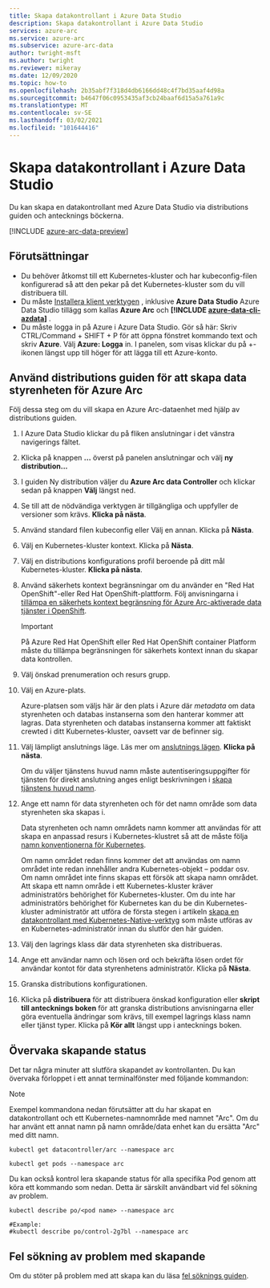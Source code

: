 ```yaml
---
title: Skapa datakontrollant i Azure Data Studio
description: Skapa datakontrollant i Azure Data Studio
services: azure-arc
ms.service: azure-arc
ms.subservice: azure-arc-data
author: twright-msft
ms.author: twright
ms.reviewer: mikeray
ms.date: 12/09/2020
ms.topic: how-to
ms.openlocfilehash: 2b35abf7f318d4db6166dd48c4f7bd35aaf4d98a
ms.sourcegitcommit: b4647f06c0953435af3cb24baaf6d15a5a761a9c
ms.translationtype: MT
ms.contentlocale: sv-SE
ms.lasthandoff: 03/02/2021
ms.locfileid: "101644416"
---
```

# <a name="create-data-controller-in-azure-data-studio"></a>Skapa datakontrollant i Azure Data Studio

Du kan skapa en datakontrollant med Azure Data Studio via distributions guiden och antecknings böckerna.

[!INCLUDE [azure-arc-data-preview](../../../includes/azure-arc-data-preview.md)]

## <a name="prerequisites"></a>Förutsättningar

- Du behöver åtkomst till ett Kubernetes-kluster och har kubeconfig-filen konfigurerad så att den pekar på det Kubernetes-kluster som du vill distribuera till.
- Du måste [Installera klient verktygen](install-client-tools.md) , inklusive **Azure Data Studio** Azure Data Studio tillägg som kallas **Azure Arc** och **[!INCLUDE [azure-data-cli-azdata](../../../includes/azure-data-cli-azdata.md)]** .
- Du måste logga in på Azure i Azure Data Studio.  Gör så här: Skriv CTRL/Command + SHIFT + P för att öppna fönstret kommando text och skriv **Azure**.  Välj **Azure: Logga** in.   I panelen, som visas klickar du på +-ikonen längst upp till höger för att lägga till ett Azure-konto.

## <a name="use-the-deployment-wizard-to-create-azure-arc-data-controller"></a>Använd distributions guiden för att skapa data styrenheten för Azure Arc

Följ dessa steg om du vill skapa en Azure Arc-dataenhet med hjälp av distributions guiden.

1. I Azure Data Studio klickar du på fliken anslutningar i det vänstra navigerings fältet.
2. Klicka på knappen **...** överst på panelen anslutningar och välj **ny distribution...**
3. I guiden Ny distribution väljer du **Azure Arc data Controller** och klickar sedan på knappen **Välj** längst ned.
4. Se till att de nödvändiga verktygen är tillgängliga och uppfyller de versioner som krävs. **Klicka på nästa**.
5. Använd standard filen kubeconfig eller Välj en annan.  Klicka på **Nästa**.
6. Välj en Kubernetes-kluster kontext. Klicka på **Nästa**.
7. Välj en distributions konfigurations profil beroende på ditt mål Kubernetes-kluster. **Klicka på nästa**.
8. Använd säkerhets kontext begränsningar om du använder en "Red Hat OpenShift"-eller Red Hat OpenShift-plattform. Följ anvisningarna i [tillämpa en säkerhets kontext begränsning för Azure Arc-aktiverade data tjänster i OpenShift](how-to-apply-security-context-constraint.md).

   >[!IMPORTANT]
   >På Azure Red Hat OpenShift eller Red Hat OpenShift container Platform måste du tillämpa begränsningen för säkerhets kontext innan du skapar data kontrollen.

1. Välj önskad prenumeration och resurs grupp.
1. Välj en Azure-plats.
   
   Azure-platsen som väljs här är den plats i Azure där *metadata* om data styrenheten och databas instanserna som den hanterar kommer att lagras. Data styrenheten och databas instanserna kommer att faktiskt crewted i ditt Kubernetes-kluster, oavsett var de befinner sig.

10. Välj lämpligt anslutnings läge. Läs mer om [anslutnings lägen](./connectivity.md). **Klicka på nästa**.

    Om du väljer tjänstens huvud namn måste autentiseringsuppgifter för tjänsten för direkt anslutning anges enligt beskrivningen i [skapa tjänstens huvud namn](upload-metrics-and-logs-to-azure-monitor.md#create-service-principal).

11. Ange ett namn för data styrenheten och för det namn område som data styrenheten ska skapas i.

    Data styrenheten och namn områdets namn kommer att användas för att skapa en anpassad resurs i Kubernetes-klustret så att de måste följa [namn konventionerna för Kubernetes](https://kubernetes.io/docs/concepts/overview/working-with-objects/names/#names).
    
    Om namn området redan finns kommer det att användas om namn området inte redan innehåller andra Kubernetes-objekt – poddar osv.  Om namn området inte finns skapas ett försök att skapa namn området.  Att skapa ett namn område i ett Kubernetes-kluster kräver administratörs behörighet för Kubernetes-kluster.  Om du inte har administratörs behörighet för Kubernetes kan du be din Kubernetes-kluster administratör att utföra de första stegen i artikeln [skapa en datakontrollant med Kubernetes-Native-verktyg](./create-data-controller-using-kubernetes-native-tools.md) som måste utföras av en Kubernetes-administratör innan du slutför den här guiden.


12. Välj den lagrings klass där data styrenheten ska distribueras. 
13.  Ange ett användar namn och lösen ord och bekräfta lösen ordet för användar kontot för data styrenhetens administratör. Klicka på **Nästa**.

14. Granska distributions konfigurationen.
15. Klicka på **distribuera** för att distribuera önskad konfiguration eller **skript till antecknings boken** för att granska distributions anvisningarna eller göra eventuella ändringar som krävs, till exempel lagrings klass namn eller tjänst typer. Klicka på **Kör allt** längst upp i antecknings boken.

## <a name="monitoring-the-creation-status"></a>Övervaka skapande status

Det tar några minuter att slutföra skapandet av kontrollanten. Du kan övervaka förloppet i ett annat terminalfönster med följande kommandon:

> [!NOTE]
>  Exempel kommandona nedan förutsätter att du har skapat en datakontrollant och ett Kubernetes-namnområde med namnet "Arc".  Om du har använt ett annat namn på namn område/data enhet kan du ersätta "Arc" med ditt namn.

```console
kubectl get datacontroller/arc --namespace arc
```

```console
kubectl get pods --namespace arc
```

Du kan också kontrol lera skapande status för alla specifika Pod genom att köra ett kommando som nedan.  Detta är särskilt användbart vid fel sökning av problem.

```console
kubectl describe po/<pod name> --namespace arc

#Example:
#kubectl describe po/control-2g7bl --namespace arc
```

## <a name="troubleshooting-creation-problems"></a>Fel sökning av problem med skapande

Om du stöter på problem med att skapa kan du läsa [fel söknings guiden](troubleshoot-guide.md).